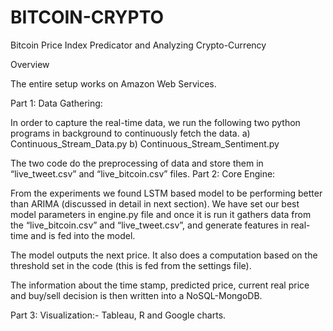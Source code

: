 # BITCOIN-CRYPTO
Bitcoin Price Index Predicator and Analyzing Crypto-Currency

Overview

The entire setup works on Amazon Web Services.

Part 1: Data Gathering:

In order to capture the real-time data, we run the following two python programs in background to continuously fetch the data. a) Continuous_Stream_Data.py b) Continuous_Stream_Sentiment.py

The two code do the preprocessing of data and store them in “live_tweet.csv” and “live_bitcoin.csv” files.
Part 2: Core Engine:

From the experiments we found LSTM based model to be performing better than ARIMA (discussed in detail in next section). We have set our best model parameters in engine.py file and once it is run it gathers data from the “live_bitcoin.csv” and “live_tweet.csv”, and generate features in real-time and is fed into the model.

The model outputs the next price. It also does a computation based on the threshold set in the code (this is fed from the settings file).

The information about the time stamp, predicted price, current real price and buy/sell decision is then written into a NoSQL-MongoDB.

Part 3: Visualization:- Tableau, R and Google charts.
